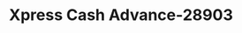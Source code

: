 ---
f_zip-code: 37115
f_state-code: TN
title: Xpress Cash Advance-28903
f_phone: 615-865-3008
f_city-only: Madison
f_address: 510 Gallatin Pike N Madison
f_location-unique-id: '28903'
slug: xpress-cash-advance-28903
updated-on: '2024-05-30T13:46:58.046Z'
created-on: '2024-05-30T13:36:59.803Z'
published-on: '2024-05-30T13:54:32.469Z'
f_city-state: cms/city/madison-tn.md
f_company: cms/company/xpress-cash-advance.md
f_state: cms/state/tennessee.md
layout: '[payday-loan].html'
tags: payday-loan
---